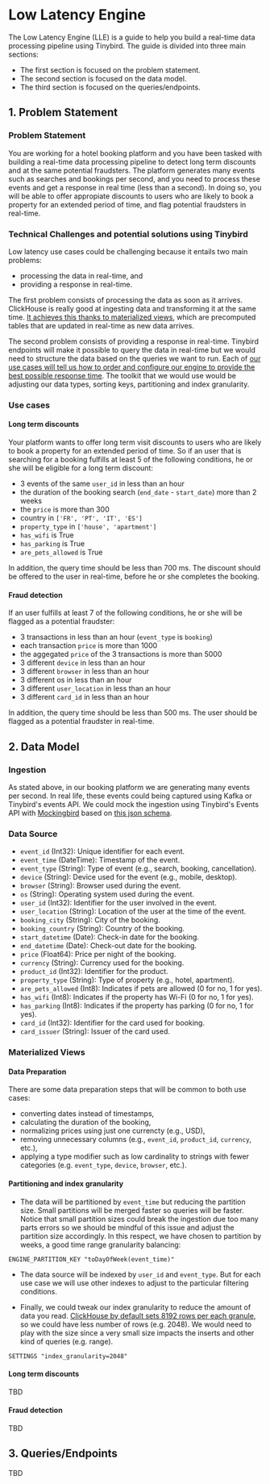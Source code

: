 # Low Latency Engine

The Low Latency Engine (LLE) is a guide to help you build a real-time data processing pipeline using Tinybird. The guide is divided into three main sections:

* The first section is focused on the problem statement.
* The second section is focused on the data model.
* The third section is focused on the queries/endpoints.

## 1. Problem Statement

### Problem Statement

You are working for a hotel booking platform and you have been tasked with building a real-time data processing pipeline to detect long term discounts and at the same potential fraudsters. The platform generates many events such as searches and bookings per second, and you need to process these events and get a response in real time (less than a second). In doing so, you will be able to offer appropiate discounts to users who are likely to book a property for an extended period of time, and flag potential fraudsters in real-time. 

### Technical Challenges and potential solutions using Tinybird

Low latency use cases could be challenging because it entails two main problems: 

* processing the data in real-time, and
* providing a response in real-time.

The first problem consists of processing the data as soon as it arrives. ClickHouse is really good at ingesting data and transforming it at the same time. [It achieves this thanks to materialized views](https://www.tinybird.co/docs/guides/publish/master-materialized-views), which are precomputed tables that are updated in real-time as new data arrives. 

The second problem consists of providing a response in real-time. Tinybird endpoints will make it possible to query the data in real-time but we would need to structure the data based on the queries we want to run. Each of [our use cases will tell us how to order and configure our engine to provide the best possible response time](https://www.tinybird.co/blog-posts/thinking-in-tinybird). The toolkit that we would use would be adjusting our data types, sorting keys, partitioning and index granularity.

### Use cases

#### Long term discounts

Your platform wants to offer long term visit discounts to users who are likely to book a property for an extended period of time. So if an user that is searching for a booking fulfills at least 5 of the following conditions, he or she will be eligible for a long term discount:

* 3 events of the same `user_id` in less than an hour
* the duration of the booking search (`end_date` - `start_date`) more than 2 weeks
* the `price` is more than 300
* country in `['FR', 'PT', 'IT', 'ES']`
* `property_type` in `['house', 'apartment']`
* `has_wifi` is True
* `has_parking` is True
* `are_pets_allowed` is True

In addition, the query time should be less than 700 ms. The discount should be offered to the user in real-time, before he or she completes the booking.

#### Fraud detection

If an user fulfills at least 7 of the following conditions, he or she will be flagged as a potential fraudster:

* 3 transactions in less than an hour (`event_type` is `booking`)
* each transaction `price` is more than 1000
* the aggegated `price` of the 3 transactions is more than 5000
* 3 different `device` in less than an hour
* 3 different `browser` in less than an hour
* 3 different os in less than an hour
* 3 different `user_location` in less than an hour
* 3 different `card_id` in less than an hour

In addition, the query time should be less than 500 ms. The user should be flagged as a potential fraudster in real-time. 

## 2. Data Model

### Ingestion

As stated above, in our booking platform we are generating many events per second. In real life, these events could being captured using Kafka or Tinybird's events API. We could mock the ingestion using Tinybird's Events API with [Mockingbird](https://mockingbird.tinybird.co/) based on [this json schema](/datasources/booking_events.json). 

### Data Source

* `event_id` (Int32): Unique identifier for each event.
* `event_time` (DateTime): Timestamp of the event.
* `event_type` (String): Type of event (e.g., search, booking, cancellation).
* `device` (String): Device used for the event (e.g., mobile, desktop).
* `browser` (String): Browser used during the event.
* `os` (String): Operating system used during the event.
* `user_id` (Int32): Identifier for the user involved in the event.
* `user_location` (String): Location of the user at the time of the event.
* `booking_city` (String): City of the booking.
* `booking_country` (String): Country of the booking.
* `start_datetime` (Date): Check-in date for the booking.
* `end_datetime` (Date): Check-out date for the booking.
* `price` (Float64): Price per night of the booking.
* `currency` (String): Currency used for the booking.
* `product_id` (Int32): Identifier for the product.
* `property_type` (String): Type of property (e.g., hotel, apartment).
* `are_pets_allowed` (Int8): Indicates if pets are allowed (0 for no, 1 for yes).
* `has_wifi` (Int8): Indicates if the property has Wi-Fi (0 for no, 1 for yes).
* `has_parking` (Int8): Indicates if the property has parking (0 for no, 1 for yes).
* `card_id` (Int32): Identifier for the card used for booking.
* `card_issuer` (String): Issuer of the card used.

### Materialized Views

#### Data Preparation

There are some data preparation steps that will be common to both use cases:

* converting dates instead of timestamps,
* calculating the duration of the booking,
* normalizing prices using just one currencty (e.g., USD),
* removing unnecessary columns (e.g., `event_id`, `product_id`, `currency`, etc.),
* applying a type modifier such as low cardinality to strings with fewer categories (e.g. `event_type`, `device`, `browser`, etc.).

#### Partitioning and index granularity

* The data will be partitioned by `event_time` but reducing the partition size. Small partitions will be merged faster so queries will be faster. Notice that small partition sizes could break the ingestion due too many parts errors so we should be mindful of this issue and adjust the partition size accordingly. In this respect, we have chosen to partition by weeks, a good time range granularity balancing:

```
ENGINE_PARTITION_KEY "toDayOfWeek(event_time)"
```

* The data source will be indexed by `user_id` and `event_type`. But for each use case we will use other indexes to adjust to the particular filtering conditions.

* Finally, we could tweak our index granularity to reduce the amount of data you read. [ClickHouse by default sets 8192 rows per each granule](https://clickhouse.com/docs/en/optimize/skipping-indexes), so we could have less number of rows (e.g. 2048). We would need to play with the size since a very small size impacts the inserts and other kind of queries (e.g. range). 

```
SETTINGS "index_granularity=2048"
```


#### Long term discounts

TBD

#### Fraud detection

TBD

## 3. Queries/Endpoints

TBD
